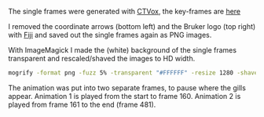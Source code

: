 The single frames were generated with [CTVox](https://www.bruker.com/products/microtomography/micro-ct-for-sample-scanning/realistic-visualization-by-volume-rendering.html), the key-frames are [here](head-without-gills.sb)

I removed the coordinate arrows (bottom left) and the Bruker logo (top right) with [Fiji](https://fiji.sc) and saved out the single frames again as PNG images.

With ImageMagick I made the (white) background of the single frames transparent and rescaled/shaved the images to HD width.

```bash
mogrify -format png -fuzz 5% -transparent "#FFFFFF" -resize 1280 -shave 0x80 *.png
```

The animation was put into two separate frames, to pause where the gills appear.
Animation 1 is played from the start to frame 160.
Animation 2 is played from frame 161 to the end (frame 481).

